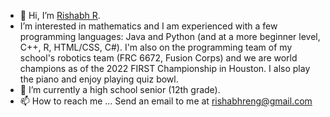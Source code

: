 - 👋 Hi, I’m [Rishabh R](https://rishabhreng.github.io/).
- I’m interested in mathematics and I am experienced with a few programming languages: Java and Python (and at a more beginner level, C++, R, HTML/CSS, C#). I'm also on the programming team of my school's robotics team (FRC 6672, Fusion Corps) and we are world champions as of the 2022 FIRST Championship in Houston. I also play the piano and enjoy playing quiz bowl.
- 🌱 I’m currently a high school senior (12th grade).
- 📫 How to reach me ... Send an email to me at [rishabhreng@gmail.com](mailto:rishabhreng@gmail.com)

<!---
rishabhreng/rishabhreng is a ✨ special ✨ repository because its `README.md` (this file) appears on your GitHub profile.
You can click the Preview link to take a look at your changes.
--->
